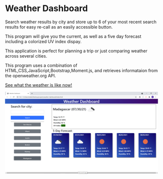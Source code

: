 # Weather Dashboard

Search weather results by city and store up to 6 of your most recent search results for easy re-call as an easily accessible button.

This program will give you the current, as well as a five day forecast including a colorized UV index dispay.

This application is perfect for planning a trip or just comparing weather across several cities.

This program uses a combination of HTML,CSS,JavaScript,Bootstrap,Moment.js, and retrieves informataion from the openweather.org API.

[See what the weather is like now!](https://mattersievers.github.io/weather-dashboard/)

![Homepage](assets/pics/homescreen.jpg)
